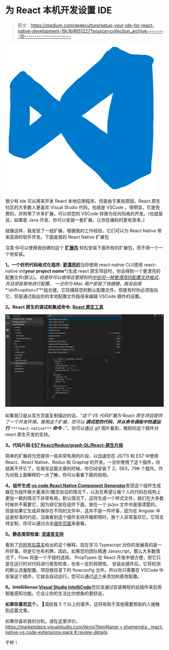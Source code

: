 # 为 React 本机开发设置 IDE

> 原文：<https://medium.com/geekculture/setup-your-ide-for-react-native-development-19c1b9651227?source=collection_archive---------10----------------------->

![](img/eb551cda2869b34584e51c033baba847.png)

很少有 ide 可以用来开发 React 本地应用程序。但是由于某些原因，React 原生社区的大多数人更喜欢 Visual Studio 代码，也就是 VSCode 。很明显，它是免费的，并附带了许多扩展，可以将您的 VSCode 转换为任何风格的开发。(也就是说，如果是 Java 开发，你可以安装一套扩展，让你在编码时更有效率。)

就像这样，我发现了一组扩展，根据我的工作经验，它们可以为 React Native 带来高效的软件开发。下面是我的 React Native 扩展包

注意:你可以使用我创建的这个 [**扩展包**](https://marketplace.visualstudio.com/items?itemName=shamendra.react-native-vscode-extensions-pack) 轻松安装下面所有的扩展包，而不用一个一个地安装。

**1。一个好的代码格式化程序:** [**更漂亮的**](https://marketplace.visualstudio.com/items?itemName=esbenp.prettier-vscode)当你使用 react-native CLI(使用 react-native init***your project name****)生成 react 原生项目时，你会得到一个更漂亮的配置文件(默认)。*但是你可以使用这里提到的[中任何一种更漂亮的配置文件格式](https://prettier.io/docs/en/configuration.html)，并且很容易地进行配置。
一旦你为 Mac 用户安装了快捷键，就会启用**‘shift+option+f’**组合键。它将捕获您的默认配置文件。但是有时你必须指向它，但是通过指出你的本地配置文件路径来编辑 VSCode 插件的设置。

**2。React 原生的调试和集成命令:** [**React 原生工具**](https://marketplace.visualstudio.com/items?itemName=msjsdiag.vscode-react-native)

![](img/6ba09cb1c31c8832ab457ff80d164d31.png)

如果我只是从官方页面复制描述的话，*“这个 VS 代码扩展为 React 原生项目提供了一个开发环境。使用这个扩展，您可以* ***调试您的代码，并从命令调板中快速运行*** `***react-native***` ***命令*** *。”*。你可以通过 gif 图片看到，微软的这个插件对 react 原生开发的支持。

**3。代码片段:**[**ES7 React/Redux/graph QL/React-原生片段**](https://marketplace.visualstudio.com/items?itemName=dsznajder.es7-react-js-snippets)

简单的扩展将为您提供一些非常有用的片段，以加速您在 JS/TS 和 ES7 中使用 React、React Native、Redux 和 Graphql 的开发。一旦你使用了这个插件，你就离不开它了。在我写这篇文章的时候，你已经安装了 2，563，798 个插件。作为对我上面解释的一点了解，你可以看看下面的视频。

**4。组件生成:**[**vs code React Native Component Generator**](https://marketplace.visualstudio.com/items?itemName=abdullahceylan.vscode-react-native-component-generator)发现这个组件生成器在为组件做大量演示/概念验证的情况下，以及在希望让每个人的代码在结构上更加一致的情况下非常有用。默认情况下，这将生成一个样式文件，我们在大多数时候并不需要它，因为把它放在组件下面，放在一个 js/jsx 文件中是很清楚的。但是如果它生成并保存在不同的文件中，这并不是一件坏事，因为在 Angular 中这是标准的约定。当我看到这个插件支持开箱即用时，我个人非常喜欢它。它将支持定制，你可以通过点击[插件页面](https://marketplace.visualstudio.com/items?itemName=abdullahceylan.vscode-react-native-component-generator)来查看。

**5。静态类型检查:** [**流语言支持**](https://marketplace.visualstudio.com/items?itemName=flowtype.flow-for-vscode)

看到了[丹阿布拉莫夫](https://medium.com/u/a3a8af6addc1?source=post_page-----19c1b9651227--------------------------------)给出的这个解释。现在学习 Typescript 对你的发展真的是一件好事。但是它也有利弊。因此，如果您的团队精通 Javascript，那么大多数情况下，Flow 将是一个不错的选择。
PropTypes 在 React 开发中很方便，但它只是在运行时对代码进行类型检查，也有一定的局限性。
安装此插件后，它将检测的默认流量配置。项目根目录下的 flowconfig 文件。所以你只需要在 VSCode 中安装这个插件，它就会自动运行。您可以通过[这个](https://flow.org/en/docs/config/)来添加和更改配置。

**6。IntelliSense:**[**Visual Studio IntelliCode**](https://marketplace.visualstudio.com/items?itemName=VisualStudioExptTeam.vscodeintellicode)您应该通过安装微软的此插件来启用智能感知功能。它会让你的生活比你想象的更舒适。

**如果你喜欢这个，**
👏请给我 5 个以上的掌声，这将有助于其他需要帮助的人接触到这篇文章。

如果你喜欢我的分机，请在这里评价。[https://marketplace.visualstudio.com/items?itemName = shamendra . react-native-vs code-extensions-pack # review-details](https://marketplace.visualstudio.com/items?itemName=shamendra.react-native-vscode-extensions-pack#review-details)

干杯！